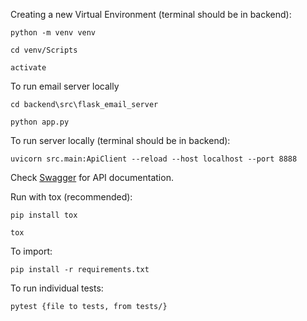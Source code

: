 Creating a new Virtual Environment (terminal should be in backend):

`python -m venv venv`

`cd venv/Scripts`

`activate`

To run email server locally

`cd backend\src\flask_email_server`

`python app.py`

To run server locally (terminal should be in backend):

`uvicorn src.main:ApiClient --reload --host localhost --port 8888`

Check [Swagger](http://localhost:8888/docs) for API documentation.

Run with tox (recommended):

`pip install tox`

`tox`

To import:

`pip install -r requirements.txt`

To run individual tests:

`pytest {file to tests, from tests/}`
